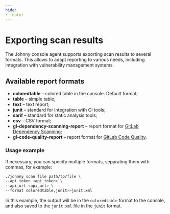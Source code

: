 ```yaml
---
hide:
- footer
---
```


# Exporting scan results

The Johnny console agent supports exporting scan results to several formats. This allows to adapt reporting to various needs, including integration with vulnerability management systems.

## Available report formats

- **coloredtable** – colored table in the console. Default format;
- **table** – simple table;
- **text** – text report;
- **junit** – standard for integration with CI tools;
- **sarif** – standard for static analysis tools;
- **csv** – CSV format;
- **gl-dependency-scanning-report** – report format for [GitLab Dependency Scanning](https://docs.gitlab.com/ee/user/application_security/dependency_scanning/);
- **gl-code-quality-report** – report format for [GitLab Code Quality](https://docs.gitlab.com/ee/ci/testing/code_quality.html).

### Usage example

If necessary, you can specify multiple formats, separating them with commas, for example:

```bash
./johnny scan file path/to/file \
--api_token <api_token> \
--api_url <api_url> \
--format coloredtable,junit>>junit.xml
```

In this example, the output will be in the `coloredtable` format to the console, and also saved to the `junit.xml` file in the `junit` format.